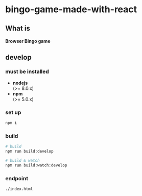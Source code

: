 # bingo-game-made-with-react
## What is
#### Browser Bingo game

## develop
### must be installed
* **nodejs**  
(>= 8.0.x)
* **npm**  
(>= 5.0.x)

### set up
```sh
npm i
```

### build
```sh
# build
npm run build:develop

# build & watch
npm run build:watch:develop
```

### endpoint
```
./index.html
```

